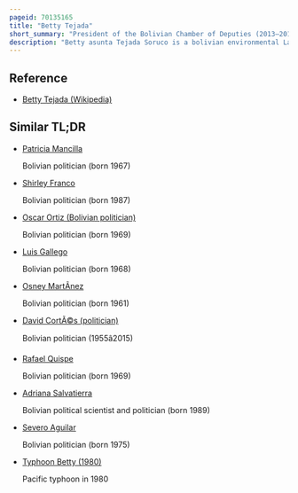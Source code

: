 ```yaml
---
pageid: 70135165
title: "Betty Tejada"
short_summary: "President of the Bolivian Chamber of Deputies (2013–2014)"
description: "Betty asunta Tejada Soruco is a bolivian environmental Lawyer and Politician who served as President of the Chamber of Deputies from 2013 to 2014. A Member of the Movement for Socialism, she served as party-list Member of the Chamber of Deputies from Santa Cruz from 2010 to 2015. Prior to that, she served in the same Position from 2002 to 2006 and as a substitute party-list Member of the Chamber of Deputies from Santa Cruz under Roberto Landívar from 1997 to 2002, on Behalf of the right-wing populist New Republican Force."
---
```


## Reference

- [Betty Tejada (Wikipedia)](https://en.wikipedia.org/?curid=70135165)

## Similar TL;DR

- [Patricia Mancilla](/tldr/en/patricia-mancilla)

  Bolivian politician (born 1967)

- [Shirley Franco](/tldr/en/shirley-franco)

  Bolivian politician (born 1987)

- [Oscar Ortiz (Bolivian politician)](/tldr/en/oscar-ortiz-bolivian-politician)

  Bolivian politician (born 1969)

- [Luis Gallego](/tldr/en/luis-gallego)

  Bolivian politician (born 1968)

- [Osney MartÃ­nez](/tldr/en/osney-martinez)

  Bolivian politician (born 1961)

- [David CortÃ©s (politician)](/tldr/en/david-cortes-politician)

  Bolivian politician (1955â2015)

- [Rafael Quispe](/tldr/en/rafael-quispe)

  Bolivian politician (born 1969)

- [Adriana Salvatierra](/tldr/en/adriana-salvatierra)

  Bolivian political scientist and politician (born 1989)

- [Severo Aguilar](/tldr/en/severo-aguilar)

  Bolivian politician (born 1975)

- [Typhoon Betty (1980)](/tldr/en/typhoon-betty-1980)

  Pacific typhoon in 1980
